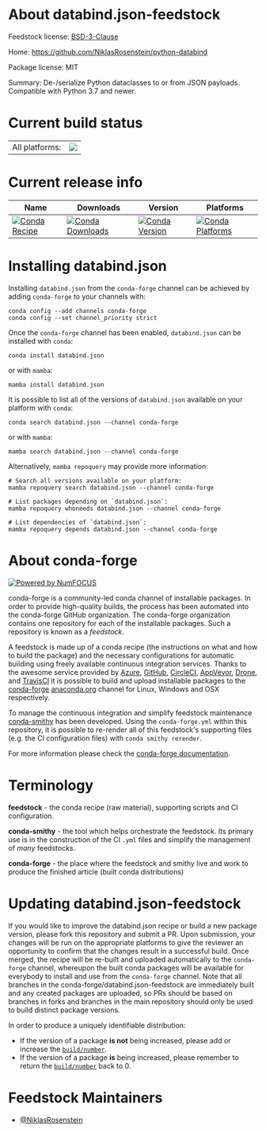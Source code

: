 About databind.json-feedstock
=============================

Feedstock license: [BSD-3-Clause](https://github.com/conda-forge/databind.json-feedstock/blob/main/LICENSE.txt)

Home: https://github.com/NiklasRosenstein/python-databind

Package license: MIT

Summary: De-/serialize Python dataclasses to or from JSON payloads. Compatible with Python 3.7 and newer.

Current build status
====================


<table><tr><td>All platforms:</td>
    <td>
      <a href="https://dev.azure.com/conda-forge/feedstock-builds/_build/latest?definitionId=13599&branchName=main">
        <img src="https://dev.azure.com/conda-forge/feedstock-builds/_apis/build/status/databind.json-feedstock?branchName=main">
      </a>
    </td>
  </tr>
</table>

Current release info
====================

| Name | Downloads | Version | Platforms |
| --- | --- | --- | --- |
| [![Conda Recipe](https://img.shields.io/badge/recipe-databind.json-green.svg)](https://anaconda.org/conda-forge/databind.json) | [![Conda Downloads](https://img.shields.io/conda/dn/conda-forge/databind.json.svg)](https://anaconda.org/conda-forge/databind.json) | [![Conda Version](https://img.shields.io/conda/vn/conda-forge/databind.json.svg)](https://anaconda.org/conda-forge/databind.json) | [![Conda Platforms](https://img.shields.io/conda/pn/conda-forge/databind.json.svg)](https://anaconda.org/conda-forge/databind.json) |

Installing databind.json
========================

Installing `databind.json` from the `conda-forge` channel can be achieved by adding `conda-forge` to your channels with:

```
conda config --add channels conda-forge
conda config --set channel_priority strict
```

Once the `conda-forge` channel has been enabled, `databind.json` can be installed with `conda`:

```
conda install databind.json
```

or with `mamba`:

```
mamba install databind.json
```

It is possible to list all of the versions of `databind.json` available on your platform with `conda`:

```
conda search databind.json --channel conda-forge
```

or with `mamba`:

```
mamba search databind.json --channel conda-forge
```

Alternatively, `mamba repoquery` may provide more information:

```
# Search all versions available on your platform:
mamba repoquery search databind.json --channel conda-forge

# List packages depending on `databind.json`:
mamba repoquery whoneeds databind.json --channel conda-forge

# List dependencies of `databind.json`:
mamba repoquery depends databind.json --channel conda-forge
```


About conda-forge
=================

[![Powered by
NumFOCUS](https://img.shields.io/badge/powered%20by-NumFOCUS-orange.svg?style=flat&colorA=E1523D&colorB=007D8A)](https://numfocus.org)

conda-forge is a community-led conda channel of installable packages.
In order to provide high-quality builds, the process has been automated into the
conda-forge GitHub organization. The conda-forge organization contains one repository
for each of the installable packages. Such a repository is known as a *feedstock*.

A feedstock is made up of a conda recipe (the instructions on what and how to build
the package) and the necessary configurations for automatic building using freely
available continuous integration services. Thanks to the awesome service provided by
[Azure](https://azure.microsoft.com/en-us/services/devops/), [GitHub](https://github.com/),
[CircleCI](https://circleci.com/), [AppVeyor](https://www.appveyor.com/),
[Drone](https://cloud.drone.io/welcome), and [TravisCI](https://travis-ci.com/)
it is possible to build and upload installable packages to the
[conda-forge](https://anaconda.org/conda-forge) [anaconda.org](https://anaconda.org/)
channel for Linux, Windows and OSX respectively.

To manage the continuous integration and simplify feedstock maintenance
[conda-smithy](https://github.com/conda-forge/conda-smithy) has been developed.
Using the ``conda-forge.yml`` within this repository, it is possible to re-render all of
this feedstock's supporting files (e.g. the CI configuration files) with ``conda smithy rerender``.

For more information please check the [conda-forge documentation](https://conda-forge.org/docs/).

Terminology
===========

**feedstock** - the conda recipe (raw material), supporting scripts and CI configuration.

**conda-smithy** - the tool which helps orchestrate the feedstock.
                   Its primary use is in the construction of the CI ``.yml`` files
                   and simplify the management of *many* feedstocks.

**conda-forge** - the place where the feedstock and smithy live and work to
                  produce the finished article (built conda distributions)


Updating databind.json-feedstock
================================

If you would like to improve the databind.json recipe or build a new
package version, please fork this repository and submit a PR. Upon submission,
your changes will be run on the appropriate platforms to give the reviewer an
opportunity to confirm that the changes result in a successful build. Once
merged, the recipe will be re-built and uploaded automatically to the
`conda-forge` channel, whereupon the built conda packages will be available for
everybody to install and use from the `conda-forge` channel.
Note that all branches in the conda-forge/databind.json-feedstock are
immediately built and any created packages are uploaded, so PRs should be based
on branches in forks and branches in the main repository should only be used to
build distinct package versions.

In order to produce a uniquely identifiable distribution:
 * If the version of a package **is not** being increased, please add or increase
   the [``build/number``](https://docs.conda.io/projects/conda-build/en/latest/resources/define-metadata.html#build-number-and-string).
 * If the version of a package **is** being increased, please remember to return
   the [``build/number``](https://docs.conda.io/projects/conda-build/en/latest/resources/define-metadata.html#build-number-and-string)
   back to 0.

Feedstock Maintainers
=====================

* [@NiklasRosenstein](https://github.com/NiklasRosenstein/)

